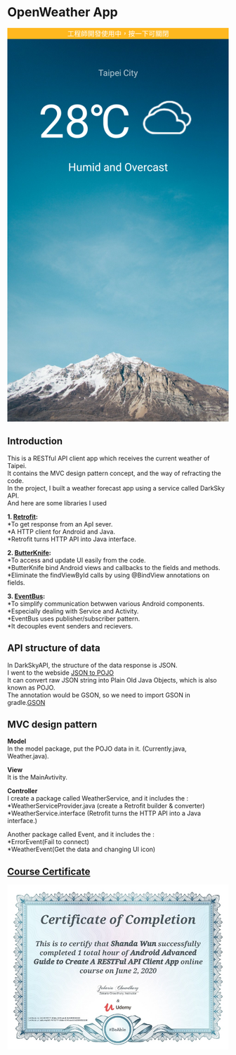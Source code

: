 # OpenWeather App  
  
![](https://github.com/Shanda1020/AndroidStudio/blob/master/OpenWeather/openWeather.png)  
  
## Introduction  
This is a RESTful API client app which receives the current weather of Taipei.  
It contains the MVC design pattern concept, and the way of refracting the code.   
In the project, I built a weather forecast app using a service called DarkSky API.  
And here are some libraries I used  
  
**1. [Retrofit](https://square.github.io/retrofit/):**   
 *To get response from an ApI sever.  
 *A HTTP client for Android and Java.  
 *Retrofit turns HTTP API into Java interface.   
    
**2. [ButterKnife](https://jakewharton.github.io/butterknife/):**  
 *To access and update UI easily from the code.  
 *ButterKnife bind Android views and callbacks to the fields and methods.  
 *Eliminate the findViewById calls by using @BindView annotations on fields.  
   
**3. [EventBus](https://github.com/greenrobot/EventBus):**  
 *To simplify communication betwwen various Android components.  
 *Especially dealing with Service and Activity.  
 *EventBus uses publisher/subscriber pattern.  
 *It decouples event senders and recievers.  
    
## API structure of data  
In DarkSkyAPI, the structure of the data response is JSON.  
I went to the webside [JSON to POJO](http://www.jsonschema2pojo.org/)   
It can convert raw JSON string into Plain Old Java Objects, which is also known as POJO.  
The annotation would be GSON, so we need to import GSON in gradle.[GSON](https://mvnrepository.com/artifact/com.google.code.gson/gson/2.7)  

  
    
## MVC design pattern   
**Model**  
In the model package, put the POJO data in it. (Currently.java, Weather.java).  
  
**View**  
It is the MainAvtivity.  
  
**Controller**  
I create a package called WeatherService, and it includes the :  
 *WeatherServiceProvider.java (create a Retrofit builder & converter)  
 *WeatherService.interface (Retrofit turns the HTTP API into a Java interface.)  
  
Another package called Event, and it includes the :  
 *ErrorEvent(Fail to connect)    
 *WeatherEvent(Get the data and changing UI icon)  
     
  
## [Course Certificate](https://www.udemy.com/certificate/UC-f41f3777-90da-4315-acc0-9d3955536365/?utm_campaign=email&utm_source=sendgrid.com&utm_medium=email)  
  
![](https://github.com/Shanda1020/AndroidStudio/blob/master/OpenWeather/UdemyCertificate.jpg)


